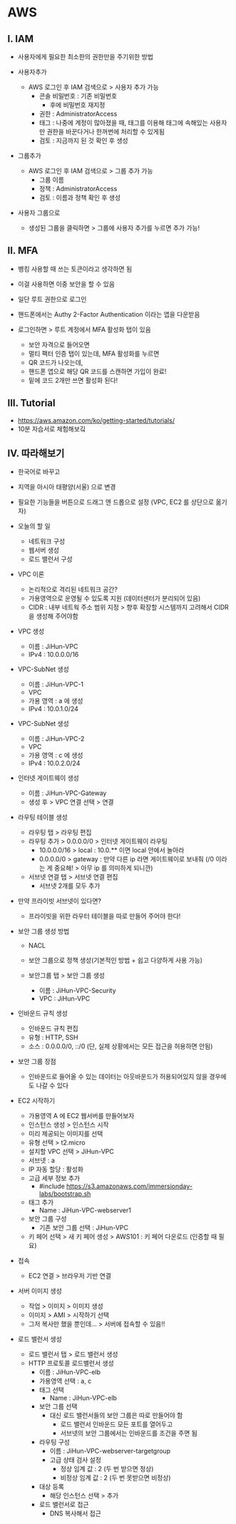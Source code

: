 # AWS

## I. IAM

- 사용자에게 필요한 최소한의 권한만을 주기위한 방법



- 사용자추가
  - AWS 로그인 후 IAM 검색으로 > 사용자 추가 가능
    - 콘솔 비밀번호 : 기존 비밀번호
      - 후에 비밀번호 재지정
    - 권한 : AdministratorAccess
    - 태그 : 나중에 계정이 많아졌을 때, 태그를 이용해 태그에 속해있는 사용자만 권한을 바꾼다거나 한꺼번에 처리할 수 있게됨
    - 검토 : 지금까지 된 것 확인 후 생성



- 그룹추가
  - AWS 로그인 후 IAM 검색으로 > 그룹 추가 가능
    - 그룹 이름
    - 정책 : AdministratorAccess
    - 검토 : 이름과 정책 확인 후 생성



- 사용자 그룹으로
  - 생성된 그룹을 클릭하면 > 그룹에 사용자 추가를 누르면 추가 가능!



## II. MFA

- 뱅킹 사용할 때 쓰는 토큰이라고 생각하면 됨
- 이걸 사용하면 이중 보안을 할 수 있음



- 일단 루트 권한으로 로그인
- 핸드폰에서는 Authy 2-Factor Authentication 이라는 앱을 다운받음
- 로그인하면 > 루트 계정에서 MFA 활성화 탭이 있음
  - 보안 자격으로 들어오면
  - 멀티 팩터 인증 탭이 있는데, MFA 활성화를 누르면
  - QR 코드가 나오는데,
  - 핸드폰 앱으로 해당 QR 코드를 스캔하면 가입이 완료!
  - 밑에 코드 2개만 쓰면 활성화 된다!



## III. Tutorial

- https://aws.amazon.com/ko/getting-started/tutorials/
- 10분 자습서로 체험해보깈



## IV. 따라해보기

- 한국어로 바꾸고
- 지역을 아시아 태평양(서울) 으로 변경

- 필요한 기능들을 버튼으로 드래그 앤 드롭으로 설정 (VPC, EC2 를 상단으로 옮기자)

- 오늘의 할 일
  - 네트워크 구성
  - 웹서버 생성
  - 로드 밸런서 구성



- VPC 이론
  - 논리적으로 격리된 네트워크 공간?
  - 가용영역으로 운영될 수 있도록 지원 (데이터센터가 분리되어 있음)
  - CIDR : 내부 네트웍 주소 범위 지정 > 향후 확장할 시스템까지 고려해서 CIDR 을 생성해 주어야함



- VPC 생성
  - 이름 : JiHun-VPC
  - IPv4 : 10.0.0.0/16



- VPC-SubNet 생성
  - 이름 : JiHun-VPC-1
  - VPC
  - 가용 영역 : a 에 생성
  - IPv4 : 10.0.1.0/24



- VPC-SubNet 생성
  - 이름 : JiHun-VPC-2
  - VPC
  - 가용 영역 : c 에 생성
  - IPv4 : 10.0.2.0/24



- 인터넷 게이트웨이 생성
  - 이름 : JiHun-VPC-Gateway
  - 생성 후 > VPC 연결 선택 > 연결



- 라우팅 테이블 생성
  - 라우팅 탭 > 라우팅 편집
  - 라우팅 추가 > 0.0.0.0/0 > 인터넷 게이트웨이 라우팅
    - 10.0.0.0/16 > local : 10.0.** 이면 local 안에서 놀아라
    - 0.0.0.0/0 > gateway : 만약 다른 ip 라면 게이트웨이로 보내줘 (/0 이라는 게 중요해! > 아무 ip 를 의미하게 되니깐)
  - 서브넷 연결 탭 > 서브넷 연결 편집
    - 서브넷 2개를 모두 추가



- 만약 프라이빗 서브넷이 있다면?
  - 프라이빗을 위한 라우터 테이블을 따로 만들어 주어야 한다!



- 보안 그룹 생성 방법

  - NACL
  - 보안 그룹으로 정책 생성(기본적인 방법 + 쉽고 다양하게 사용 가능)

  - 보안그룹 탭 > 보안 그룹 생성
    - 이름 : JiHun-VPC-Security
    - VPC : JiHun-VPC



- 인바운드 규칙 생성
  - 인바운드 규칙 편집
  - 유형 : HTTP, SSH
  - 소스 : 0.0.0.0/0, ::/0 (단, 실제 상황에서는 모든 접근을 허용하면 안됨)



- 보안 그룹 장점
  - 인바운드로 들어올 수 있는 데이터는 아웃바운드가 허용되어있지 않을 경우에도 나갈 수 있다



- EC2 시작하기
  - 가용영역 A 에 EC2 웹서버를 만들어보자
  - 인스턴스 생성 > 인스턴스 시작
  - 미리 제공되는 이미지를 선택
  - 유형 선택 > t2.micro
  - 설치할 VPC 선택 > JiHun-VPC
  - 서브넷 : a
  - IP 자동 할당 : 활성화
  - 고급 세부 정보 추가
    - #include https://s3.amazonaws.com/immersionday-labs/bootstrap.sh
  - 태그 추가
    - Name : JiHun-VPC-webserver1
  - 보안 그룹 구성
    - 기존 보안 그룹 선택 : JiHun-VPC
  - 키 페어 선택 > 새 키 페어 생성 > AWS101 : 키 페어 다운로드 (인증할 때 필요)



- 접속
  - EC2 연결 > 브라우저 기반 연결



- 서버 이미지 생성
  - 작업 > 이미지 > 이미지 생성
  - 이미지 > AMI > 시작하기 선택
  - 그저 복사만 했을 뿐인데... > 서버에 접속할 수 있음!!



- 로드 밸런서 생성
  - 로드 밸런서 탭 > 로드 밸런서 생성
  - HTTP 프로토콜 로드밸런서 생성
    - 이름 : JiHun-VPC-elb
    - 가용영역 선택 : a, c
    - 태그 선택
      - Name : JiHun-VPC-elb
    - 보안 그룹 선택
      - 대신 로드 밸런서들의 보안 그룹은 따로 만들어야 함
        - 로드 밸런서 인바운드 모든 포트를 열어두고
        - 서브넷의 보안 그룹에서는 인바운드를 조건을 주면 됨
    - 라우팅 구성
      - 이름 : JiHun-VPC-webserver-targetgroup
      - 고급 상태 검사 설정
        - 정상 임계 값 : 2 (두 번 받으면 정상)
        - 비정상 임계 값 : 2 (두 번 못받으면 비정상)
    - 대상 등록
      - 해당 인스턴스 선택 > 추가
    - 로드 밸런서로 접근
      - DNS 복사해서 접근